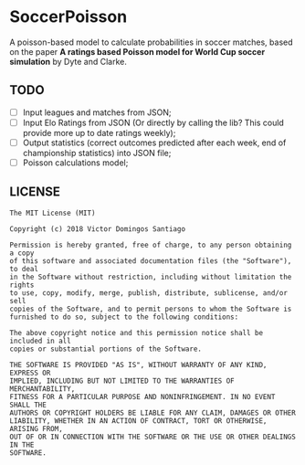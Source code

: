 # SoccerPoisson
A poisson-based model to calculate probabilities in soccer matches, based on the paper **A ratings based Poisson model for World Cup soccer simulation** by Dyte and Clarke.

## TODO
- [ ] Input leagues and matches from JSON;
- [ ] Input Elo Ratings from JSON (Or directly by calling the lib? This could provide more up to date ratings weekly);
- [ ] Output statistics (correct outcomes predicted after each week, end of championship statistics) into JSON file;
- [ ] Poisson calculations model;

## LICENSE
```
The MIT License (MIT)

Copyright (c) 2018 Victor Domingos Santiago

Permission is hereby granted, free of charge, to any person obtaining a copy
of this software and associated documentation files (the "Software"), to deal
in the Software without restriction, including without limitation the rights
to use, copy, modify, merge, publish, distribute, sublicense, and/or sell
copies of the Software, and to permit persons to whom the Software is
furnished to do so, subject to the following conditions:

The above copyright notice and this permission notice shall be included in all
copies or substantial portions of the Software.

THE SOFTWARE IS PROVIDED "AS IS", WITHOUT WARRANTY OF ANY KIND, EXPRESS OR
IMPLIED, INCLUDING BUT NOT LIMITED TO THE WARRANTIES OF MERCHANTABILITY,
FITNESS FOR A PARTICULAR PURPOSE AND NONINFRINGEMENT. IN NO EVENT SHALL THE
AUTHORS OR COPYRIGHT HOLDERS BE LIABLE FOR ANY CLAIM, DAMAGES OR OTHER
LIABILITY, WHETHER IN AN ACTION OF CONTRACT, TORT OR OTHERWISE, ARISING FROM,
OUT OF OR IN CONNECTION WITH THE SOFTWARE OR THE USE OR OTHER DEALINGS IN THE
SOFTWARE.
```
